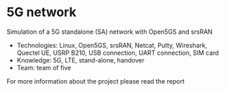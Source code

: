 # 5G network

Simulation of a 5G standalone (SA) network with Open5GS and srsRAN
- Technologies: Linux, Open5GS, srsRAN, Netcat, Putty, Wireshark, Quectel UE, USRP B210, USB connection, UART connection, SIM card
- Knowledge: 5G, LTE, stand-alone, handover
- Team: team of five

For more information about the project please read the report
